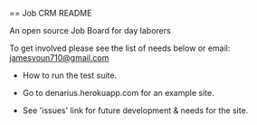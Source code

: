 == Job CRM README

An open source Job Board for day laborers

To get involved please see the list of needs below or email:
    jamesyoun710@gmail.com

* How to run the test suite.

* Go to denarius.herokuapp.com for an example site.

* See 'issues' link for future development & needs for the site.
